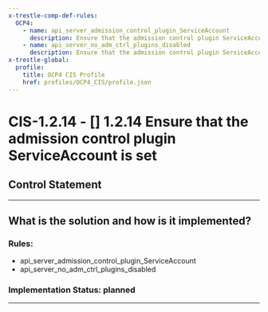 ```yaml
---
x-trestle-comp-def-rules:
  OCP4:
    - name: api_server_admission_control_plugin_ServiceAccount
      description: Ensure that the admission control plugin ServiceAccount is set
    - name: api_server_no_adm_ctrl_plugins_disabled
      description: Ensure that the admission control plugin ServiceAccount is set
x-trestle-global:
  profile:
    title: OCP4 CIS Profile
    href: profiles/OCP4_CIS/profile.json
---
```


# CIS-1.2.14 - \[\] 1.2.14 Ensure that the admission control plugin ServiceAccount is set

## Control Statement

______________________________________________________________________

## What is the solution and how is it implemented?

<!-- For implementation status enter one of: implemented, partial, planned, alternative, not-applicable -->

<!-- Note that the list of rules under ### Rules: is read-only and changes will not be captured after assembly to JSON -->

<!-- Add control implementation description here for control: CIS-1.2.14 -->

### Rules:

  - api_server_admission_control_plugin_ServiceAccount
  - api_server_no_adm_ctrl_plugins_disabled

### Implementation Status: planned

______________________________________________________________________

